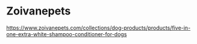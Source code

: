 # Zoivanepets
https://www.zoivanepets.com/collections/dog-products/products/five-in-one-extra-white-shampoo-conditioner-for-dogs
